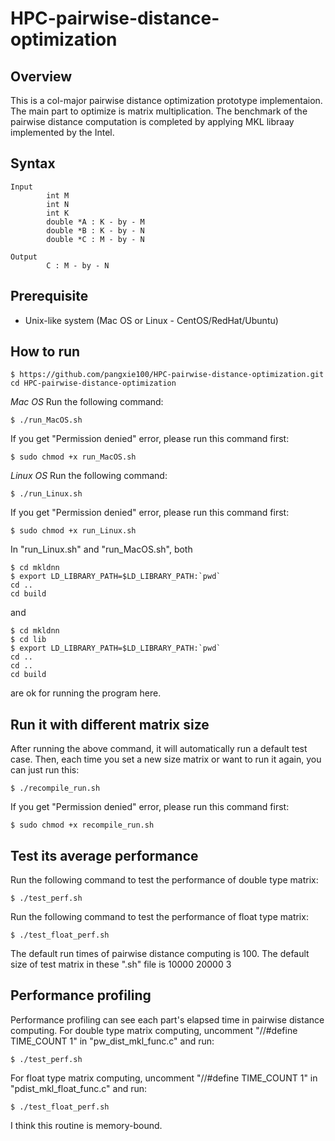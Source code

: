 # HPC-pairwise-distance-optimization

## Overview
This is a col-major pairwise distance optimization prototype implementaion. The main part to optimize is matrix multiplication.
The benchmark of the pairwise distance computation is completed by applying MKL libraay implemented by the Intel.

## Syntax
```
Input   
        int M
        int N
        int K
        double *A : K - by - M
        double *B : K - by - N
        double *C : M - by - N

Output
        C : M - by - N
```

## Prerequisite
* Unix-like system (Mac OS or Linux - CentOS/RedHat/Ubuntu)

## How to run
```
$ https://github.com/pangxie100/HPC-pairwise-distance-optimization.git
cd HPC-pairwise-distance-optimization
```

*Mac OS*
Run the following command:
```
$ ./run_MacOS.sh
```
If you get "Permission denied" error, please run this command first:
```
$ sudo chmod +x run_MacOS.sh
```

*Linux OS*
Run the following command:
```
$ ./run_Linux.sh
```
If you get "Permission denied" error, please run this command first:
```
$ sudo chmod +x run_Linux.sh
```

In "run_Linux.sh" and "run_MacOS.sh",
both
```
$ cd mkldnn
$ export LD_LIBRARY_PATH=$LD_LIBRARY_PATH:`pwd`
cd ..
cd build
```
and 
```
$ cd mkldnn
$ cd lib
$ export LD_LIBRARY_PATH=$LD_LIBRARY_PATH:`pwd`
cd ..
cd ..
cd build
```
are ok for running the program here.

## Run it with different matrix size
After running the above command, it will automatically run a default test case. Then, each time you set a new size matrix or want to run it again, you can just run this:
```
$ ./recompile_run.sh
```
If you get "Permission denied" error, please run this command first:
```
$ sudo chmod +x recompile_run.sh
```

## Test its average performance
Run the following command to test the performance of double type matrix:
```
$ ./test_perf.sh
```

Run the following command to test the performance of float type matrix:
```
$ ./test_float_perf.sh
```

The default run times of pairwise distance computing is 100.
The default size of test matrix in these ".sh" file is 10000 20000 3

## Performance profiling
Performance profiling can see each part's elapsed time in pairwise distance computing.
For double type matrix computing, uncomment "//#define TIME_COUNT 1" in "pw_dist_mkl_func.c" and run:
```
$ ./test_perf.sh
```

For float type matrix computing, uncomment "//#define TIME_COUNT 1" in "pdist_mkl_float_func.c" and run:
```
$ ./test_float_perf.sh
``` 
I think this routine is memory-bound. 
